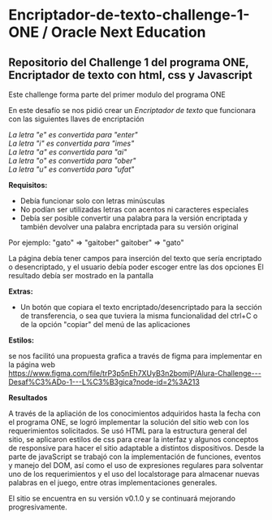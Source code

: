 # **Encriptador-de-texto-challenge-1-ONE / Oracle Next Education**
## Repositorio del Challenge 1 del programa ONE, Encriptador de texto con html, css y Javascript

Este challenge forma parte del primer modulo del programa ONE

En este desafío se nos pidió crear un *Encriptador de texto* que funcionara con las siguientes llaves de encriptación

*La letra "e" es convertida para "enter"*  
*La letra "i" es convertida para "imes"*  
*La letra "a" es convertida para "ai"*  
*La letra "o" es convertida para "ober"*  
*La letra "u" es convertida para "ufat"*  

**Requisitos:**
- Debía funcionar solo con letras minúsculas
- No podían ser utilizadas letras con acentos ni caracteres especiales
- Debía ser posible convertir una palabra para la versión encriptada y también devolver una palabra encriptada para su versión original

Por ejemplo:
"gato" => "gaitober"
gaitober" => "gato"

La página debía tener campos para inserción del texto que sería encriptado o desencriptado, y el usuario debía poder escoger entre las dos opciones
El resultado debía ser mostrado en la pantalla  

**Extras:**
- Un botón que copiara el texto encriptado/desencriptado para la sección de transferencia,
o sea que tuviera la misma funcionalidad del ctrl+C o de la opción "copiar" del menú de las aplicaciones

**Estilos:**

se nos facilitó una propuesta grafica a través de figma para implementar en la página web  
https://www.figma.com/file/trP3p5nEh7XUyB3n2bomjP/Alura-Challenge---Desaf%C3%ADo-1---L%C3%B3gica?node-id=2%3A213  

**Resultados**

A través de la apliación de los conocimientos adquiridos hasta la fecha con el programa ONE,
se logró implementar la solución del sitio web con los requerimientos solicitados.
Se usó HTML para la estructura general del sitio, se aplicaron estilos de css para crear la interfaz y algunos conceptos de responsive para hacer el sitio adaptable
a distintos dispositivos.
Desde la parte de javaScript se trabajó con la implementación de funciones, eventos y manejo del DOM, así como el uso de expresiones regulares
para solventar uno de los requerimientos y el uso del localstorage para almacenar nuevas palabras en el juego, entre otras implementaciones generales.

El sitio se encuentra en su versión v0.1.0 y se continuará mejorando progresivamente.
